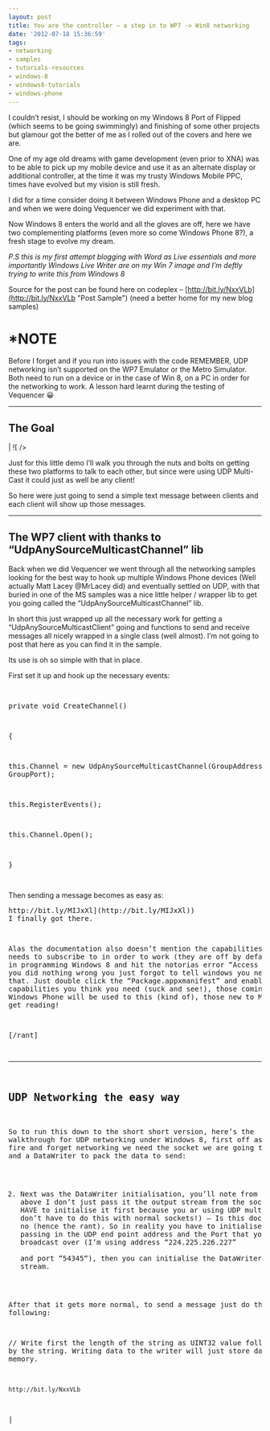 ```yaml
---
layout: post
title: You are the controller – a step in to WP7 -> Win8 networking
date: '2012-07-18 15:36:59'
tags:
- networking
- samples
- tutorials-resources
- windows-8
- windows8-tutorials
- windows-phone
---
```


I couldn’t resist, I should be working on my Windows 8 Port of Flipped (which seems to be going swimmingly) and finishing of some other projects but glamour got the better of me as I rolled out of the covers and here we are.

One of my age old dreams with game development (even prior to XNA) was to be able to pick up my mobile device and use it as an alternate display or additional controller, at the time it was my trusty Windows Mobile PPC, times have evolved but my vision is still fresh.

I did for a time consider doing it between Windows Phone and a desktop PC and when we were doing Vequencer we did experiment with that.

Now Windows 8 enters the world and all the gloves are off, here we have two complementing platforms (even more so come Windows Phone 8?), a fresh stage to evolve my dream.

_P.S this is my first attempt blogging with Word as Live essentials and more importantly Windows Live Writer are on my Win 7 image and I’m deftly trying to write this from Windows 8_

Source for the post can be found here on codeplex – [http://bit.ly/NxxVLb](http://bit.ly/NxxVLb "Post Sample") (need a better home for my new blog samples)

# **\*NOTE**

Before I forget and if you run into issues with the code REMEMBER, UDP networking isn’t supported on the WP7 Emulator or the Metro Simulator.  Both need to run on a device or in the case of Win 8, on a PC in order for the networking to work.  A lesson hard learnt during the testing of Vequencer 😀

* * *

## The Goal

| ![ /></td>
<td style=](/Images/wordpress/2012/07/071812_1536_Youaretheco13.png) ![width=](/Images/wordpress/2012/07/071812_1536_Youaretheco23.png) | ![ /></td>
</tr>
</tbody>
</table>
</div>
<p>Just for this little demo I’ll walk you through the nuts and bolts on getting these two platforms to talk to each other, but since were using UDP Multi-Cast it could just as well be any client!</p>
<p>So here were just going to send a simple text message between clients and each client will show up those messages.</p>
<hr />
<h2>The WP7 client with thanks to “UdpAnySourceMulticastChannel” lib</h2>
<p>Back when we did Vequencer we went through all the networking samples looking for the best way to hook up multiple Windows Phone devices (Well actually Matt Lacey @MrLacey did) and eventually settled on UDP, with that buried in one of the MS samples was a nice little helper / wrapper lib to get you going called the “UdpAnySourceMulticastChannel” lib.</p>
<p>In short this just wrapped up all the necessary work for getting a “UdpAnySourceMulticastClient” going and functions to send and receive messages all nicely wrapped in a single class (well almost). I’m not going to post that here as you can find it in the sample.</p>
<p>Its use is oh so simple with that in place.</p>
<p>First set it up and hook up the necessary events:</p>
<pre class=](/Images/wordpress/2012/07/071812_1536_Youaretheco33.png ">

private void CreateChannel()

{

 this.Channel = new UdpAnySourceMulticastChannel(GroupAddress, GroupPort);



this.RegisterEvents();



this.Channel.Open();

}

</pre>
<p>Then sending a message becomes as easy as:</p>
<pre class=")http://bit.ly/MIJbzH ( create a listener socket and start it up / create a server socket and send messages all using a DataWriter and DataReader to handle the stream data) – see the sample for more info

HOWEVER, where it falls down is just in-between the cracks, although there is full documentation for this networking scenario, there is NONE for the surrounding scenarios that have functions, one of these is UDP multi-cast networking, which is essential for local play scenarios like I’m doing here, but with help and some hints ([http://bit.ly/MIJxXl](http://bit.ly/MIJxXl)) I finally got there.

Alas the documentation also doesn’t mention the capabilities your app needs to subscribe to in order to work (they are off by default), so if in programming Windows 8 and hit the notorias error “Access Denied”, no you did nothing wrong you just forgot to tell windows you needed to do that. Just double click the “Package.appxmanifest” and enable the capabilities you think you need (suck and see!), those coming from Windows Phone will be used to this (kind of), those new to Metro better get reading!

[/rant]

* * *

## UDP Networking the easy way

So to run this down to the short short version, here’s the walkthrough for UDP networking under Windows 8, first off as with most fire and forget networking we need the socket we are going to talk with and a DataWriter to pack the data to send:

    

2. Next was the DataWriter initialisation, you’ll note from the code above I don’t just pass it the output stream from the socket direct, you HAVE to initialise it first because you ar using UDP multicast. (you don’t have to do this with normal sockets!) – Is this documented, hell no (hence the rant). So in reality you have to initialise the stream passing in the UDP end point address and the Port that you want to broadcast over (I’m using address “224.225.226.227”  
and port “54345“), then you can initialise the DataWriter using this new stream.

After that it gets more normal, to send a message just do the following:

// Write first the length of the string as UINT32 value followed up by the string. Writing data to the writer will just store data in memory.

    http://bit.ly/NxxVLb

 |

